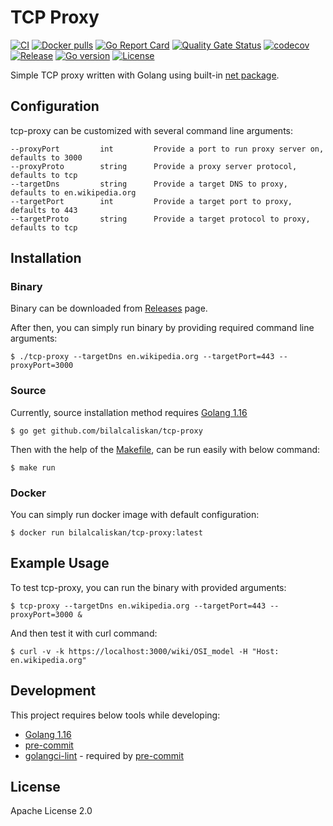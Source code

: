# TCP Proxy
[![CI](https://github.com/bilalcaliskan/tcp-proxy/workflows/CI/badge.svg?event=push)](https://github.com/bilalcaliskan/tcp-proxy/actions?query=workflow%3ACI)
[![Docker pulls](https://img.shields.io/docker/pulls/bilalcaliskan/tcp-proxy)](https://hub.docker.com/r/bilalcaliskan/tcp-proxy/)
[![Go Report Card](https://goreportcard.com/badge/github.com/bilalcaliskan/tcp-proxy)](https://goreportcard.com/report/github.com/bilalcaliskan/tcp-proxy)
[![Quality Gate Status](https://sonarcloud.io/api/project_badges/measure?project=bilalcaliskan_tcp-proxy&metric=alert_status)](https://sonarcloud.io/summary/new_code?id=bilalcaliskan_tcp-proxy)
[![codecov](https://codecov.io/gh/bilalcaliskan/tcp-proxy/branch/master/graph/badge.svg)](https://codecov.io/gh/bilalcaliskan/tcp-proxy)
[![Release](https://img.shields.io/github/release/bilalcaliskan/tcp-proxy.svg)](https://github.com/bilalcaliskan/tcp-proxy/releases/latest)
[![Go version](https://img.shields.io/github/go-mod/go-version/bilalcaliskan/tcp-proxy)](https://github.com/bilalcaliskan/tcp-proxy)
[![License](https://img.shields.io/badge/License-Apache%202.0-blue.svg)](https://opensource.org/licenses/Apache-2.0)

Simple TCP proxy written with Golang using built-in [net package](https://pkg.go.dev/net).

## Configuration
tcp-proxy can be customized with several command line arguments:
```
--proxyPort         int         Provide a port to run proxy server on, defaults to 3000
--proxyProto        string      Provide a proxy server protocol, defaults to tcp
--targetDns         string      Provide a target DNS to proxy, defaults to en.wikipedia.org
--targetPort        int         Provide a target port to proxy, defaults to 443
--targetProto       string      Provide a target protocol to proxy, defaults to tcp
```

## Installation
### Binary
Binary can be downloaded from [Releases](https://github.com/bilalcaliskan/tcp-proxy/releases) page.

After then, you can simply run binary by providing required command line arguments:
```shell
$ ./tcp-proxy --targetDns en.wikipedia.org --targetPort=443 --proxyPort=3000
```

### Source
Currently, source installation method requires [Golang 1.16](https://golang.org/doc/go1.16)
```shell
$ go get github.com/bilalcaliskan/tcp-proxy
```
Then with the help of the [Makefile](Makefile), can be run easily with below command:
```shell
$ make run
```

### Docker
You can simply run docker image with default configuration:
```shell
$ docker run bilalcaliskan/tcp-proxy:latest
```

## Example Usage
To test tcp-proxy, you can run the binary with provided arguments:
```shell
$ tcp-proxy --targetDns en.wikipedia.org --targetPort=443 --proxyPort=3000 &
```

And then test it with curl command:
```shell
$ curl -v -k https://localhost:3000/wiki/OSI_model -H "Host: en.wikipedia.org"
```

## Development
This project requires below tools while developing:
- [Golang 1.16](https://golang.org/doc/go1.16)
- [pre-commit](https://pre-commit.com/)
- [golangci-lint](https://golangci-lint.run/usage/install/) - required by [pre-commit](https://pre-commit.com/)

## License
Apache License 2.0
